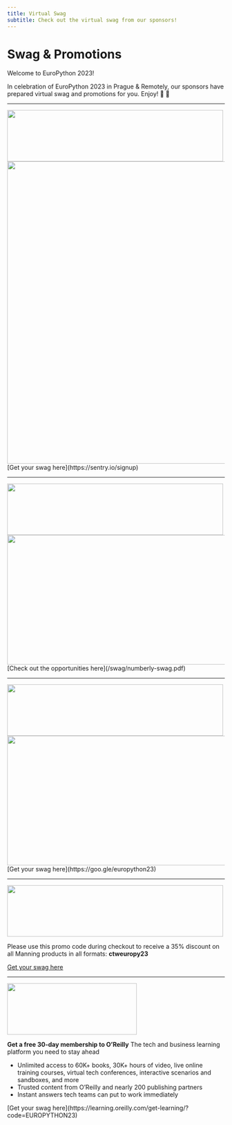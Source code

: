 ```yaml
---
title: Virtual Swag
subtitle: Check out the virtual swag from our sponsors!
---
```


# Swag & Promotions

Welcome to EuroPython 2023!

In celebration of EuroPython 2023 in Prague & Remotely, our sponsors have prepared virtual swag and promotions for you. Enjoy! 🐍 💝

---
<a className="img" id="sentry" target="_blank" href="https://sentry.io/signup">
  <div className="logo" style={{marginBottom: 15}}>
    <img src="/swag/sentry.svg" width="500" height="119" />
  </div>
</a>

  <img src="/swag/sentry-swag-0.png" width="700" height="700" />
  [Get your swag here](https://sentry.io/signup)

---

<a className="img" id="numberly" target="_blank" href="https://numberly.com/en/technology/">
  <div className="logo" style={{marginBottom: 15}}>
    <img src="/swag/numberly.svg" width="500" height="119" />
  </div>
</a>

<div style={{marginBottom: 15}}>
  <a className="img" target="_blank" href="/swag/numberly-swag.pdf">
    <img src="/swag/numberly-swag-0.png" width="700" height="300" />
  </a>
</div>
[Check out the opportunities here](/swag/numberly-swag.pdf)

---

<a className="img" id="Google Cloud" target="_blank" href="https://goo.gle/europython23">
  <div className="logo" style={{marginBottom: 15}}>
    <img src="/swag/googlecloud.svg" width="500" height="119" />
  </div>
</a>

<div style={{marginBottom: 15}}>
  <a className="img" target="_blank" href="/swag/google-cloud-swag.pdf">
    <img src="/swag/google-cloud-swag.png" width="700" height="300" />
  </a>
</div>
[Get your swag here](https://goo.gle/europython23)

---
<a className="img" id="manning" target="_blank" href="http://mng.bz/vnWa">
  <div className="logo" style={{marginBottom: 15}}>
    <img src="/swag/manning.svg" width="500" height="119" />
  </div>
</a>

Please use this promo code during checkout to receive a 35% discount on all Manning products in all formats:
**ctweuropy23**

[Get your swag here](http://mng.bz/vnWa)

---

<a className="img" id="oreilly" target="_blank" href="https://learning.oreilly.com/get-learning/?code=EUROPYTHON23">
  <div className="logo" style={{marginBottom: 15}}>
    <img src="/swag/OReilly.svg" width="300" height="119" />
  </div>
</a>

**Get a free 30-day membership to O’Reilly**
The tech and business learning platform you need to stay ahead

- Unlimited access to 60K+ books, 30K+ hours of video, live online training courses, virtual tech conferences, interactive scenarios and sandboxes, and more
- Trusted content from O’Reilly and nearly 200 publishing partners
- Instant answers tech teams can put to work immediately
<div style={{marginBottom: 15}}>
</div>
[Get your swag here](https://learning.oreilly.com/get-learning/?code=EUROPYTHON23)
